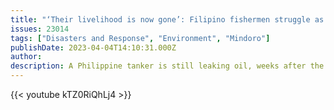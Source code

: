 ```yaml
---
title: "‘Their livelihood is now gone’: Filipino fishermen struggle as oil spill keeps them ashore"
issues: 23014
tags: ["Disasters and Response", "Environment", "Mindoro"]
publishDate: 2023-04-04T14:10:31.000Z
author: 
description: A Philippine tanker is still leaking oil, weeks after the vessel sank off the coast of Mindoro on February 28, 2023. A fishing ban remains in place indefinitely, keeping thousands of Filipino fishermen ashore, cleaning up the oil spill for an income which is a fraction of what they used to make. With no other jobs to turn to, many now worry about how much longer they can survive on such a low wage.
---
```



{{< youtube kTZ0RiQhLj4 >}}
